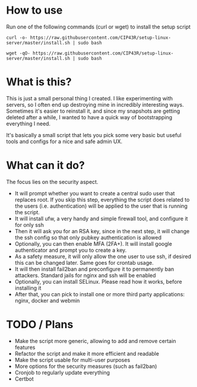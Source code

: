 # How to use
Run one of the following commands (curl or wget) to install the setup script
```
curl -o- https://raw.githubusercontent.com/CIP43R/setup-linux-server/master/install.sh | sudo bash
```
```
wget -qO- https://raw.githubusercontent.com/CIP43R/setup-linux-server/master/install.sh | sudo bash
```

# What is this?
This is just a small personal thing I created. I like experimenting with servers, so I often end up destroying mine in incredibly interesting ways.
Sometimes it's easier to reinstall it, and since my snapshots are getting deleted after a while, I wanted to have a quick way of bootstrapping everything I need.

It's basically a small script that lets you pick some very basic but useful tools and configs for a nice and safe admin UX.

# What can it do?
The focus lies on the security aspect.

- It will prompt whether you want to create a central sudo user that replaces root. If you skip this step, everything the script does related to the users (i.e. authentication) will be applied to the user that is running the script.
- It will install ufw, a very handy and simple firewall tool, and configure it for only ssh 
- Then it will ask you for an RSA key, since in the next step, it will change the ssh config so that only pubkey authentication is allowed
- Optionally, you can then enable MFA (2FA+). It will install google authenticator and prompt you to create a key.
- As a safety measure, it will only allow the one user to use ssh, if desired this can be changed later. Same goes for crontab usage.
- It will then install fail2ban and preconfigure it to permanently ban attackers. Standard jails for nginx and ssh will be enabled
- Optionally, you can install SELinux. Please read how it works, before installing it
- After that, you can pick to install one or more third party applications: nginx, docker and webmin

# TODO / Plans
- Make the script more generic, allowing to add and remove certain features
- Refactor the script and make it more efficient and readable
- Make the script usable for multi-user purposes
- More options for the security measures (such as fail2ban)
- Cronjob to regularly update everything
- Certbot